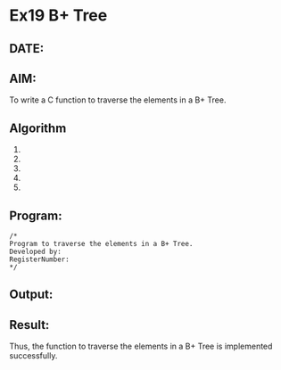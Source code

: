 # Ex19 B+ Tree
## DATE:
## AIM:
To write a C function to traverse the elements in a B+ Tree.

## Algorithm
1. 
2. 
3. 
4.  
5.   

## Program:
```
/*
Program to traverse the elements in a B+ Tree.
Developed by: 
RegisterNumber:  
*/
```

## Output:



## Result:
Thus, the function to traverse the elements in a B+ Tree is implemented successfully.

